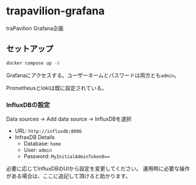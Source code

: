 # trapavilion-grafana

traPavilion Grafana企画

## セットアップ

```bash
docker compose up -d
```

Grafanaにアクセスする。ユーザーネームとパスワードは両方とも`admin`。

Prometheusとlokiは既に設定されている。

### InfluxDBの設定

Data sources → Add data source → InfluxDBを選択

- URL: `http://influxdb:8086`
- InfraxDB Details
  - Database: `home`
  - User: `admin`
  - Password: `MyInitialAdminToken0==`

必要に応じてInfluxDBのUIから設定を変更してください。
運用時に必要な操作がある場合は、ここに追記して頂けると助かります。
